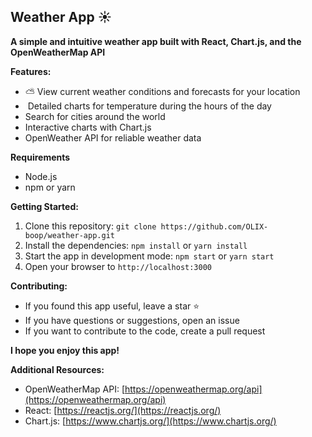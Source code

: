 ## Weather App ☀️

**A simple and intuitive weather app built with React, Chart.js, and the OpenWeatherMap API**

**Features:**

* ⛅️ View current weather conditions and forecasts for your location
* ️ Detailed charts for temperature during the hours of the day
*  Search for cities around the world
*  Interactive charts with Chart.js
*  OpenWeather API for reliable weather data

**Requirements**

* Node.js
* npm or yarn

**Getting Started:**

1. Clone this repository: `git clone https://github.com/OLIX-boop/weather-app.git`
2. Install the dependencies: `npm install` or `yarn install`
3. Start the app in development mode: `npm start` or `yarn start`
4. Open your browser to `http://localhost:3000`


**Contributing:**

* If you found this app useful, leave a star ⭐️
* If you have questions or suggestions, open an issue 
* If you want to contribute to the code, create a pull request 

**I hope you enjoy this app!**

**Additional Resources:**

* OpenWeatherMap API: [https://openweathermap.org/api](https://openweathermap.org/api)
* React: [https://reactjs.org/](https://reactjs.org/)
* Chart.js: [https://www.chartjs.org/](https://www.chartjs.org/)
